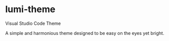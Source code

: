 # lumi-theme
 Visual Studio Code Theme

 A simple and harmonious theme designed to be easy on the eyes yet bright.